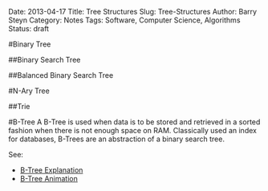 Date: 2013-04-17
Title: Tree Structures
Slug: Tree-Structures
Author: Barry Steyn
Category: Notes
Tags: Software, Computer Science, Algorithms
Status: draft

#Binary Tree

##Binary Search Tree

##Balanced Binary Search Tree

#N-Ary Tree

##Trie

#B-Tree
A B-Tree is used when data is to be stored and retrieved in a sorted fashion when there is not enough space on RAM. Classically used an index for databases, B-Trees are an abstraction of a binary search tree.

See:

 * [B-Tree Explanation](http://www.kylescousin.com/2010/09/a-simple-explanation-on-how-b-tree-database-indexes-work/)
 * [B-Tree Animation](http://ats.oka.nu/b-tree/b-tree.html)
